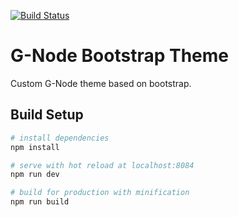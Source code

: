 [![Build Status](https://travis-ci.org/G-Node/gnode-bootstrap-theme.svg?branch=master)](https://travis-ci.org/G-Node/gnode-bootstrap-theme)

# G-Node Bootstrap Theme

Custom G-Node theme based on bootstrap.

## Build Setup

``` bash
# install dependencies
npm install

# serve with hot reload at localhost:8084
npm run dev

# build for production with minification
npm run build
```
